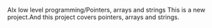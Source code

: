 Alx low level programming/Pointers, arrays and strings
This is a new project.And this project covers pointers, arrays and strings.
